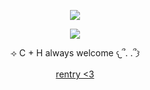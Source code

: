 
<div align="center">

![](https://komarev.com/ghpvc/?username=absolutelynormalindividual&color=grey) 

</div>

<p align="center">
  <img src="https://github.com/user-attachments/assets/dfb3b566-86ca-4962-95da-9b3825311cea"/>
</p>

<p align="center"> ⟢ C + H always welcome 𐔌՞. .՞𐦯

<p align="center">
<a href="https://rentry.co/deXXXpio" rel="nofollow"> rentry <3 </a>  


